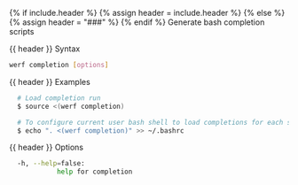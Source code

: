 {% if include.header %}
{% assign header = include.header %}
{% else %}
{% assign header = "###" %}
{% endif %}
Generate bash completion scripts

{{ header }} Syntax

```bash
werf completion [options]
```

{{ header }} Examples

```bash
  # Load completion run
  $ source <(werf completion)

  # To configure current user bash shell to load completions for each session
  $ echo ". <(werf completion)" >> ~/.bashrc
```

{{ header }} Options

```bash
  -h, --help=false:
            help for completion
```

